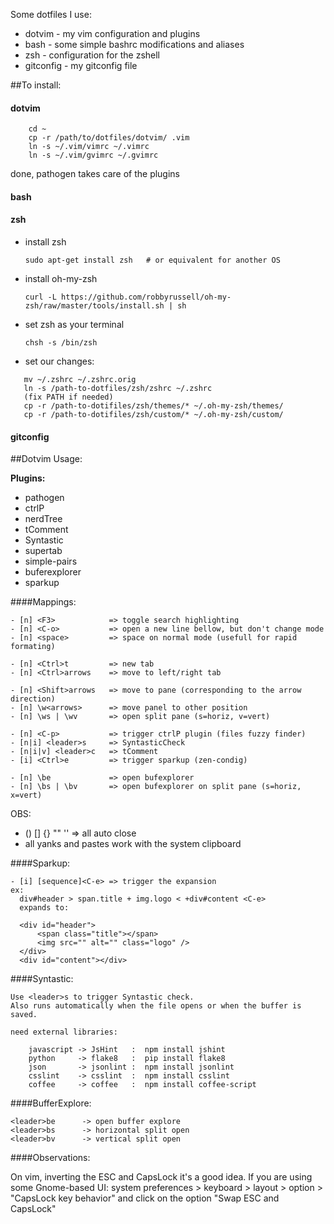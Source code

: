 Some dotfiles I use:

- dotvim - my vim configuration and plugins
- bash - some simple bashrc modifications and aliases
- zsh - configuration for the zshell
- gitconfig - my gitconfig file


##To install:

#### dotvim

```
    cd ~
    cp -r /path/to/dotfiles/dotvim/ .vim
    ln -s ~/.vim/vimrc ~/.vimrc
    ln -s ~/.vim/gvimrc ~/.gvimrc
```
  done, pathogen takes care of the plugins

#### bash

#### zsh

- install zsh

   ```sudo apt-get install zsh   # or equivalent for another OS```

- install oh-my-zsh

   ```curl -L https://github.com/robbyrussell/oh-my-zsh/raw/master/tools/install.sh | sh```

- set zsh as your terminal

   ```chsh -s /bin/zsh```

- set our changes:

```
   mv ~/.zshrc ~/.zshrc.orig
   ln -s /path-to-dotfiles/zsh/zshrc ~/.zshrc
   (fix PATH if needed)
   cp -r /path-to-dotifiles/zsh/themes/* ~/.oh-my-zsh/themes/
   cp -r /path-to-dotifiles/zsh/custom/* ~/.oh-my-zsh/custom/
```

#### gitconfig

##Dotvim Usage:

**Plugins:**

- pathogen
- ctrlP
- nerdTree
- tComment
- Syntastic
- supertab
- simple-pairs
- buferexplorer
- sparkup


####Mappings:

```
- [n] <F3>            => toggle search highlighting
- [n] <C-o>           => open a new line bellow, but don't change mode
- [n] <space>         => space on normal mode (usefull for rapid formating)

- [n] <Ctrl>t         => new tab
- [n] <Ctrl>arrows    => move to left/right tab

- [n] <Shift>arrows   => move to pane (corresponding to the arrow direction)
- [n] \w<arrows>      => move panel to other position
- [n] \ws | \wv       => open split pane (s=horiz, v=vert)

- [n] <C-p>           => trigger ctrlP plugin (files fuzzy finder)
- [n|i] <leader>s     => SyntasticCheck
- [n|i|v] <leader>c   => tComment
- [i] <Ctrl>e         => trigger sparkup (zen-condig)

- [n] \be             => open bufexplorer
- [n] \bs | \bv       => open bufexplorer on split pane (s=horiz, x=vert)
```

OBS:
- () [] {} "" ''  => all auto close
- all yanks and pastes work with the system clipboard


####Sparkup:

```
- [i] [sequence]<C-e> => trigger the expansion
ex:
  div#header > span.title + img.logo < +div#content <C-e>
  expands to:

  <div id="header">
      <span class="title"></span>
      <img src="" alt="" class="logo" />
  </div>
  <div id="content"></div>
```

####Syntastic:

```
Use <leader>s to trigger Syntastic check.
Also runs automatically when the file opens or when the buffer is saved.

need external libraries:

    javascript -> JsHint   :  npm install jshint
    python     -> flake8   :  pip install flake8
    json       -> jsonlint :  npm install jsonlint
    csslint    -> csslint  :  npm install csslint
    coffee     -> coffee   :  npm install coffee-script
```


####BufferExplore:

```
<leader>be      -> open buffer explore
<leader>bs      -> horizontal split open
<leader>bv      -> vertical split open
```

####Observations:

On vim, inverting the ESC and CapsLock it's a good idea.
If you are using some Gnome-based UI:
system preferences > keyboard > layout > option > "CapsLock key behavior"
and click on the option "Swap ESC and CapsLock"


